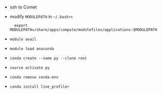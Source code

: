 * ssh to Comet
* modify `MODULEPATH` in `~/.bashrc`

        export MODULEPATH=/share/apps/compute/modulefiles/applications:$MODULEPATH

* `module avail`
* `module load anaconda`
* `conda create --name py --clone root`
* `source activate py`
* `conda remove conda-env`
* `conda install line_profiler`
